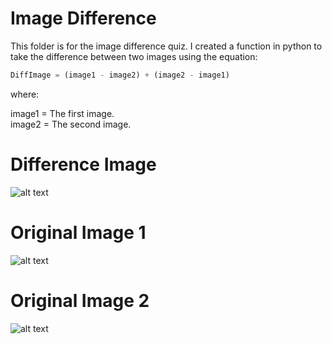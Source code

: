 # Image Difference

This folder is for the image difference quiz. I created a function in python to take the difference between two images using the equation:
```python
DiffImage = (image1 - image2) + (image2 - image1)  
```
where: 

image1 = The first image.  
image2 = The second image.  

# Difference Image
![alt text](https://raw.github.com/ataffe/computer_vision/master/2_Image_Difference/Difference_Image.jpg)

# Original Image 1
![alt text](https://raw.github.com/ataffe/computer_vision/master/2_Image_Difference/Mount_Fuji.jpg)

# Original Image 2
![alt text](https://raw.github.com/ataffe/computer_vision/master/2_Image_Difference/ocean.jpg)
